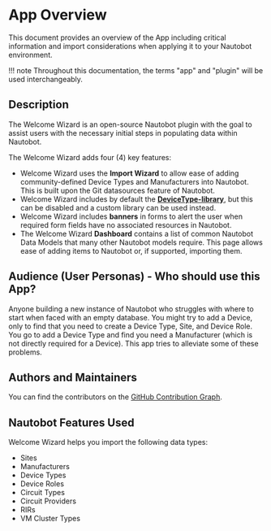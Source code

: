 # App Overview

This document provides an overview of the App including critical information and import considerations when applying it to your Nautobot environment.

!!! note
    Throughout this documentation, the terms "app" and "plugin" will be used interchangeably.

## Description

The Welcome Wizard is an open-source Nautobot plugin with the goal to assist users with the necessary initial steps in populating data within Nautobot.

The Welcome Wizard adds four (4) key features:

- Welcome Wizard uses the **Import Wizard** to allow ease of adding community-defined Device Types and Manufacturers into Nautobot. This is built upon the Git datasources feature of Nautobot.
- Welcome Wizard includes by default the **[DeviceType-library](https://github.com/netbox-community/devicetype-library)**, but this can be disabled and a custom library can be used instead.
- Welcome Wizard includes **banners** in forms to alert the user when required form fields have no associated resources in Nautobot.
- The Welcome Wizard **Dashboard** contains a list of common Nautobot Data Models that many other Nautobot models require. This page allows ease of adding items to Nautobot or, if supported, importing them.

## Audience (User Personas) - Who should use this App?

Anyone building a new instance of Nautobot who struggles with where to start when faced with an empty database. You might try to add a Device, only to find that you need to create a Device Type, Site, and Device Role. You go to add a Device Type and find you need a Manufacturer (which is not directly required for a Device). This app tries to alleviate some of these problems.

## Authors and Maintainers

You can find the contributors on the [GitHub Contribution Graph](https://github.com/nautobot/nautobot-plugin-welcome-wizard/graphs/contributors).

## Nautobot Features Used

Welcome Wizard helps you import the following data types:

- Sites
- Manufacturers
- Device Types
- Device Roles
- Circuit Types
- Circuit Providers
- RIRs
- VM Cluster Types
